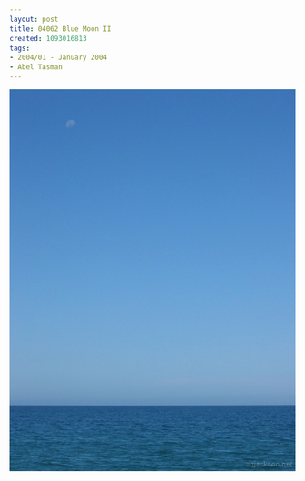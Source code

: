 ```yaml
---
layout: post
title: 04062 Blue Moon II
created: 1093016813
tags:
- 2004/01 - January 2004
- Abel Tasman
---
```


<img src="/image/images/04062_blue_moon_ii-1412.jpg"/>

